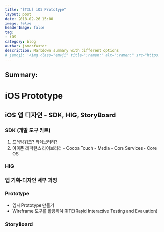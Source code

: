 ```yaml
---
title: "[TIL] iOS Prototype"
layout: post
date: 2018-02-26 15:00
image: false
headerImage: false
tag:
- iOS
category: blog
author: jamesfoster
description: Markdown summary with different options
# jemoji: '<img class="emoji" title=":ramen:" alt=":ramen:" src="https://assets.github.com/images/icons/emoji/unicode/1f35c.png" height="20" width="20" align="absmiddle">'
---
```


## Summary:

# iOS Prototype

## iOS 앱 디자인 - SDK, HIG, StoryBoard

### SDK (개발 도구 키트)
  1. 프레임워크? 라이브러리?
  2. 아이폰 레퍼런스 라이브러리
    - Cocoa Touch
    - Media
    - Core Services
    - Core OS

### HIG
### 앱 기획-디자인 세부 과정
### Prototype
  - 임시 Prototype 만들기
  - Wireframe 도구를 활용하여 RITE(Rapid Interactive Testing and Evaluation)

### StoryBoard
